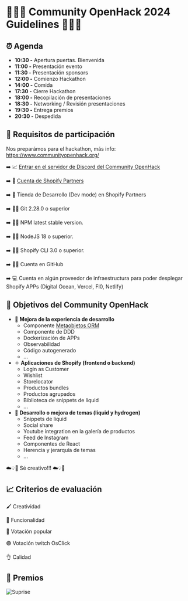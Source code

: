 # 🤘👩‍💻 Community OpenHack 2024 Guidelines 👨‍💻🤘

## ⏰ Agenda

 - **10:30 -** Apertura puertas. Bienvenida
 - **11:00 -** Presentación evento
 - **11:30 -** Presentación sponsors
 - **12:00 -** Comienzo Hackathon
 - **14:00 -** Comida
 - **17:30 -** Cierre Hackathon
 - **18:00 -** Recopilación de presentaciones
 - **18:30 -** Networking / Revisión presentaciones
 - **19:30 -** Entrega premios
 - **20:30 -** Despedida

## 📓 Requisitos de participación

Nos preparámos para el hackathon, más info: https://www.communityopenhack.org/

➡️ 📈 [Entrar en el servidor de Discord del Community OpenHack](https://discord.gg/X57xkheFN6)

➡️ 📗 [Cuenta de Shopify Partners](https://www.shopify.com/partners)

➡️ 🛒 Tienda de Desarrollo (Dev mode) en Shopify Partners

➡️ 🧑‍💻 Git 2.28.0 o superior

➡️ 🧑‍💻 NPM latest stable version.

➡️ 🧑‍💻 NodeJS 18 o superior.

➡️ 🧑‍💻 Shopify CLI 3.0 o superior.

➡️ 🧑‍💻 Cuenta en GitHub

➡️ 💻 Cuenta en algún proveedor de infraestructura para poder desplegar Shopify APPs (Digital Ocean, Vercel, Fl0, Netlify)


## 🎯 Objetivos del Community OpenHack

- 🧪 **Mejora de la experiencia de desarrollo**
  - Componente [Metaobjetos ORM](https://github.com/ShopyOs/metaobjects-orm)
  - Componente de DDD
  - Dockerización de APPs
  - Observabilidad
  - Código autogenerado
  - ...
- ⚛️ **Aplicaciones de Shopify (frontend o backend)**
  - Login as Customer
  - Wishlist
  - Storelocator
  - Productos bundles
  - Productos agrupados
  - Biblioteca de snippets de liquid
  - ...
- 💅 **Desarrollo o mejora de temas (liquid y hydrogen)**
  - Snippets de liquid
  - Social share
  - Youtube integration en la galería de productos
  - Feed de Instagram
  - Componentes de React
  - Herencia y jerarquía de temas
  - ...
 
 ☁️💡🤔 Sé creativo!!! ☁️💡🤔

## 📈 Criterios de evaluación

🖌️ Creatividad

🌈 Funcionalidad

🙋 Votación popular

🟣 Votación twitch OsClick

👌 Calidad

## 🦄 Premios

![Suprise](https://media1.tenor.com/m/rKLBka9zl5UAAAAd/yeah-excellent.gif)
